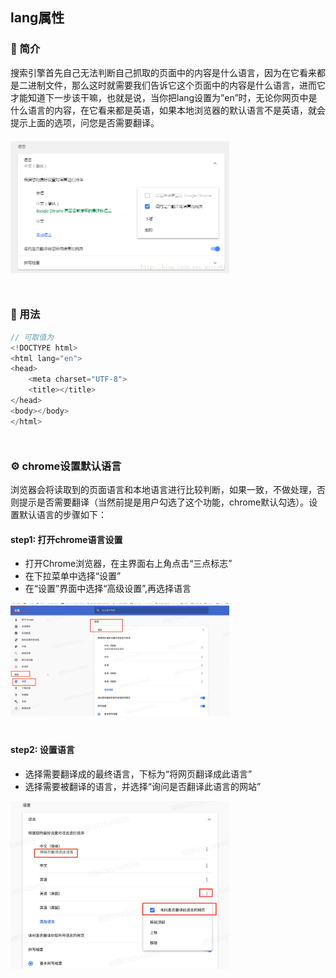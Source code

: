 ## lang属性

### 🍳 简介
搜索引擎首先自己无法判断自己抓取的页面中的内容是什么语言，因为在它看来都是二进制文件，那么这时就需要我们告诉它这个页面中的内容是什么语言，进而它才能知道下一步该干嘛，也就是说，当你把lang设置为”en”时，无论你网页中是什么语言的内容，在它看来都是英语，如果本地浏览器的默认语言不是英语，就会提示上面的选项，问您是否需要翻译。

<div style='margin-top: 20px'></div>
<img src='./imgs/translate.png' width='350px'>
<div style='margin-top: 50px'></div>


### 🔧 用法
```js
// 可取值为
<!DOCTYPE html>
<html lang="en">
<head>
    <meta charset="UTF-8">
    <title></title>
</head>
<body></body>
</html>
```
<div style='margin-top: 50px'></div>



### ⚙️ chrome设置默认语言
浏览器会将读取到的页面语言和本地语言进行比较判断，如果一致，不做处理，否则提示是否需要翻译（当然前提是用户勾选了这个功能，chrome默认勾选）。设置默认语言的步骤如下：
<br>

#### step1: 打开chrome语言设置
  - 打开Chrome浏览器，在主界面右上角点击“三点标志”
  - 在下拉菜单中选择“设置”
  - 在“设置”界面中选择“高级设置”,再选择语言

<img src='./imgs/chrome-setting.png' width='350px'>
<div style='margin-top: 40px'></div>


#### step2: 设置语言
  - 选择需要翻译成的最终语言，下标为“将网页翻译成此语言”
  - 选择需要被翻译的语言，并选择“询问是否翻译此语言的网站”

<img src='./imgs/chrome-language.png' width='350px'>
